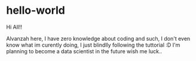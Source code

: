 # hello-world

Hi All!!

Alvanzah here, I have zero knowledge about coding and such, I don't even know what im curently doing, I just blindlly following the tuttorial :D
I'm planning to become a data scientist in the future wish me luck..
